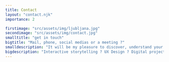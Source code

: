 ```yaml
---
title: Contact
layout: "contact.njk"
importance: 2

firstimage: "src/assets/img/ljubljana.jpg"
secondimage: "src/assets/img/contact.jpg"
smalltitle: "get in touch"
bigtitle: "Mail, phone, social medias or a meeting ?"
smalldescription: "It will be my pleasure to discover, understand your project and get to the bottom of it."
bigdescription: "Interactive storytelling ? UX Design ? Digital project ? Let's meet !"
---
```


